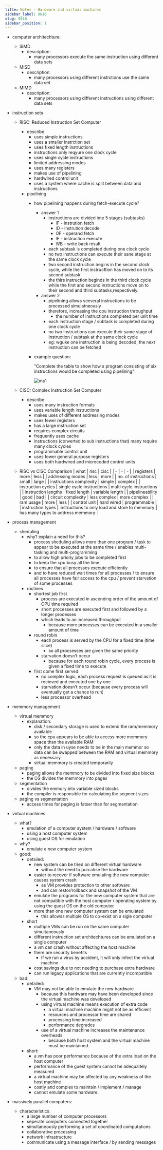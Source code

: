 ```yaml
---
title: Notes - Hardware and virtual machines
sidebar_label: 9618
slug: 9618
sidebar_position: 1
---
```


- computer architechture:
    - SIMD
        - description:
            - many processors execute the same instruction using different data sets
    - MISD
        - description:
            - many processors using different instrctions use the same data set
    - MIMD 
        - description:
            - many processors using different instructions using different data sets

- instruction sets
    - RISC: Reduced Instruction Set Computer 
        - describe
            - uses simple instructions
            - uses a smaller instrction set
            - uses fixed length instructions
            - instructions only reqyure one clock cycle
            - uses single cycle instructions
            - limited addressing modes
            - uses many registers
            - makes use of pipelining
            - hardwired control unit
            - uses a system where cache is split between data and instructions 
        - pipelining
            - how pipelining happens during fetch-execute cycle?
                - answer 1
                    - instructions are divided into 5 stages (subtasks)
                        - IF - instrution fetch
                        - ID - instrution decode
                        - OF - operand fetch
                        - IE - instruction execute
                        - WB - write back result
                    - each subtask is completed during one clock cycle
                    - no two instructions can execute their sane stage at the same clock cycle
                    - two second instruction begins in the second clock cycle, while the first instrucftion has moved on to its second subtask
                    - the thirs instruction beginds in the third clock cycle while the first and second instructions move on to their second and third subtasks,respectively.
                - answer 2
                    - pipelining allows seeveral instructions to be processed simulatneously
                    - therefore, increasing the cpu instruction throughput
                        - the number of instructions completed per unit time
                    - each instruction stage / subtask is completed during one clock cycle
                    - no two instructions can execute their same stage of instruction / subtask at the same clock cycle
                    - eg: wguke one instruction is being decoded, the next instruction can be fetched
            - example question: 

                "Complete the table to show how a program consisting of six instructions would be completed using pipelining"

                ![ms1](images/image.png)
                
    - CISC: Complex Instruction Set Computer
        - describe
            - uses many instruction formats
            - uses variable length instructions
            - makes uses of different addressing modes
            - uses fewer registers
            - has a large instruction set
            - requires complex circuits
            - frequently uses cache
            - instructions (converted to sub instructions that) many require many clock cycles
            - programmable control unit
            - uses fewer general purpose registers
            - uses both hardwired and microcoded control units
    - RISC vs CISC Comparison
        | what | risc | cisc |
        | - | - | - |
        | registers | more | less |
        | addressing modes | less | more |
        | no. of instructions | small | large |
        | instructions complexity | simple | complex |
        | instruction cycles | single cycle instructions | multi cycle instructions |
        | instruction lengths | fixed length | variable length |
        | pipelineability | good | bad |
        | circuit complexity | less complex | more complex |
        | ram usage | more | less |
        | control unit | hard wired | programmable |
        | instruction types | instructions to only load and store to memmory | has many types to address memmory | 

- process management
    - sheduling
        - why? explain a need for this?
            - process sheduling allows more than one program / task to appear to be executed at the same time / enables multi-tasking and multi-programming
            - to allow high prioriy jobs to be completed first
            - to keep the cpu busy all the time
            - to ensure that all processes execute efficiently
            - and to have reduced wait times for all processes / to ensure all processes have fair access to the cpu / prevent starvation of some processes
        - routines
            - shortest job first
                - process are executed in ascending order of the amount of CPU time required
                - short processes are executed first and followed by a longer processes
                - which leads to an increased throughput
                    - because more processes can be executed in a smaller amount of time
            - round robin
                - each process is served by the CPU for a fixed time (time slice)
                    - so all procsesses are given the same priority
                - starvation doesn't occur 
                    - because for each round robin cycle, every process is given a fixed time to execute
            - first come first served
                - no complex logic, each process request is queued as it is recieved and executed one by one
                - starvation doesn't occur (because every process will eventually get a chance to run)
                - less processor overhead

- memmory management
    - virtual memmory
        - explanation:  
            - disk / secondary storage is used to extend the ram/memmory available
            - so the cpu appears to be able to access more memmory space than the available RAM
            - only the data in uyse needs to be in the main memmor so data can be swapped between the RAM and virtual memmory as necessary
            - virtual memmory is created temporarily
    - paging
        - paging allows the memmory to be divided into fixed size blocks
        - the OS divides the memmory into pages
    - segmentation
        - divides the emmory into variable sized blocks
        - the compiler is responsible for calculating the segment sizes
    - paging vs segmentation
        - access times for paging is fatser than for segmentation


- virtual machines
    - what?
        - emulation of a computer system / hardware / software
        - using a host computer system
        - using guest OS for emulation
    - why?
        - emulate a new computer system
    - good:
        - detailed:
            - new system can be tried on different virtual hardware
                - without the need to purcahse the hardware
            - easier to recover if software emulating the new computer causes system crash 
                - as VM provides protection to other software
                - and can restor/rollback and snapshot of the VM
            - emulate the programs for the new computer system that are not compatible with the host computer / operating system by using the guest OS on the old computer
            - more than one new computer system can be emulated
                - this allowss multiple OS to co-exist on a sigle computer
        - short
            - multiple VMs can be run on the same computer simultaneously
            - different instruction set architechtures can be emulated on a single computer
            - a vm can crash without affecting the host machine
            - there are security benefits
                - if we run a virus by accident, it will only infect the virtual machine
            - cost savings due to not needing to purchase extra hardware
            - can run legacy applications that are currently incompatible
    - bad: 
        - detailed:
            - VM may not be able to emulate the new hardware
                - because this hardware may have been developed since the virtual machine was developed
                - using virtual machine means execution of extra code
                    - a virtual machine machine might not be as efficient
                    - resources and processor time are shared
                    - processing time increased
                    - performance degrades
                - use of a virtual machine increases the maintenance overheads
                    - because both host system and the virtual machine must be maintained.
        - short:
            - a vm has poor performance because of the extra load on the host computer
            - performance of the guest system cannot be adequaltely measured
            - a virtual machine may be affected by any weakness of the host machine
            - costly and complex to maintain / implement / manage
            - cannot emulate some hardware. 
    
- massively parallel computers:
    - characteristics:
        - a large number of computer processors 
        - seperate computers connected together
        - simultaneously performing a set of coordinated computations
        - collaborative processing
        - network infrastructure
        - communicate using a message interface / by sending messages
